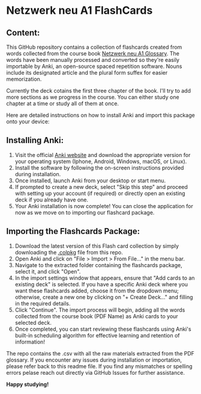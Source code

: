 # Netzwerk neu A1 FlashCards

## Content: 
This GitHub repository contains a collection of flashcards created from words collected from the course book [Netzwerk neu A1 Glossary](https://www.thelanguageoffice.com/wp-content/uploads/2022/05/NWn_A1_Glossar_Deutsch-Englisch.pdf). The words have been manually processed and converted so they're easily importable by Anki, an open-source spaced repetition software. Nouns include its designated article and the plural form suffex for easier memorization. 

Currently the deck cotains the first three chapter of the book. I'll try to add more sections as we progress in the course. You can either study one chapter at a time or study all of them at once.

Here are detailed instructions on how to install Anki and import this package onto your device:

## Installing Anki:
1. Visit the official [Anki website](https://apps.ankiweb.net/) and download the appropriate version for your operating system (Iphone, Android, Windows, macOS, or Linux).
2. Install the software by following the on-screen instructions provided during installation.
3. Once installed, launch Anki from your desktop or start menu.
4. If prompted to create a new deck, select "Skip this step" and proceed with setting up your account (if required) or directly open an existing deck if you already have one.
5. Your Anki installation is now complete! You can close the application for now as we move on to importing our flashcard package.

## Importing the Flashcards Package:
1. Download the latest version of this Flash card collection by simply downloading the [.colpkg](https://github.com/jehadbaeth/VolkshochschuleA1-FlashCards/raw/main/German%20A1.1%20Flash%20Cards.colpkg) file from this repo.
2. Open Anki and click on "File > Import > From File..." in the menu bar.
3. Navigate to the extracted folder containing the flashcards package, select it, and click "Open".
4. In the import settings window that appears, ensure that "Add cards to an existing deck" is selected. If you have a specific Anki deck where you want these flashcards added, choose it from the dropdown menu; otherwise, create a new one by clicking on "+ Create Deck..." and filling in the required details.
5. Click "Continue". The import process will begin, adding all the words collected from the course book (PDF Name) as Anki cards to your selected deck.
6. Once completed, you can start reviewing these flashcards using Anki's built-in scheduling algorithm for effective learning and retention of information!

The repo contains the .csv with all the raw materials extracted from the PDF glossary. 
If you encounter any issues during installation or importation, please refer back to this readme file. If you find any mismatches or spelling errors pelase reach out directly via GitHub Issues for further assistance. 

**Happy studying!**
